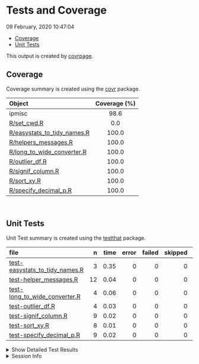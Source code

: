 Tests and Coverage
================
09 February, 2020 10:47:04

  - [Coverage](#coverage)
  - [Unit Tests](#unit-tests)

This output is created by
[covrpage](https://github.com/metrumresearchgroup/covrpage).

## Coverage

Coverage summary is created using the
[covr](https://github.com/r-lib/covr) package.

| Object                                                           | Coverage (%) |
| :--------------------------------------------------------------- | :----------: |
| ipmisc                                                           |     98.6     |
| [R/set\_cwd.R](../R/set_cwd.R)                                   |     0.0      |
| [R/easystats\_to\_tidy\_names.R](../R/easystats_to_tidy_names.R) |    100.0     |
| [R/helpers\_messages.R](../R/helpers_messages.R)                 |    100.0     |
| [R/long\_to\_wide\_converter.R](../R/long_to_wide_converter.R)   |    100.0     |
| [R/outlier\_df.R](../R/outlier_df.R)                             |    100.0     |
| [R/signif\_column.R](../R/signif_column.R)                       |    100.0     |
| [R/sort\_xy.R](../R/sort_xy.R)                                   |    100.0     |
| [R/specify\_decimal\_p.R](../R/specify_decimal_p.R)              |    100.0     |

<br>

## Unit Tests

Unit Test summary is created using the
[testthat](https://github.com/r-lib/testthat) package.

| file                                                                         |  n | time | error | failed | skipped | warning |
| :--------------------------------------------------------------------------- | -: | ---: | ----: | -----: | ------: | ------: |
| [test-easystats\_to\_tidy\_names.R](testthat/test-easystats_to_tidy_names.R) |  3 | 0.35 |     0 |      0 |       0 |       0 |
| [test-helper\_messages.R](testthat/test-helper_messages.R)                   | 12 | 0.04 |     0 |      0 |       0 |       0 |
| [test-long\_to\_wide\_converter.R](testthat/test-long_to_wide_converter.R)   |  4 | 0.06 |     0 |      0 |       0 |       0 |
| [test-outlier\_df.R](testthat/test-outlier_df.R)                             |  4 | 0.03 |     0 |      0 |       0 |       0 |
| [test-signif\_column.R](testthat/test-signif_column.R)                       |  9 | 0.02 |     0 |      0 |       0 |       0 |
| [test-sort\_xy.R](testthat/test-sort_xy.R)                                   |  8 | 0.01 |     0 |      0 |       0 |       0 |
| [test-specify\_decimal\_p.R](testthat/test-specify_decimal_p.R)              |  9 | 0.02 |     0 |      0 |       0 |       0 |

<details closed>

<summary> Show Detailed Test Results </summary>

| file                                                                             | context                    |                     test                     | status | n | time |
| :------------------------------------------------------------------------------- | :------------------------- | :------------------------------------------: | :----- | -: | ---: |
| [test-easystats\_to\_tidy\_names.R](testthat/test-easystats_to_tidy_names.R#L12) | easystats\_to\_tidy\_names | easystats\_to\_tidy\_names works as expected | PASS   | 3 | 0.35 |
| [test-helper\_messages.R](testthat/test-helper_messages.R#L8_L12)                | helper\_messages           |        normality\_message is working         | PASS   | 3 | 0.01 |
| [test-helper\_messages.R](testthat/test-helper_messages.R#L37_L46)               | helper\_messages           |         bartlett\_message is working         | PASS   | 9 | 0.03 |
| [test-long\_to\_wide\_converter.R](testthat/test-long_to_wide_converter.R#L26)   | long\_to\_wide\_converter  |       long\_to\_wide\_converter works        | PASS   | 4 | 0.06 |
| [test-outlier\_df.R](testthat/test-outlier_df.R#L19)                             | outlier\_df                |        outlier\_df works as expected         | PASS   | 4 | 0.03 |
| [test-signif\_column.R](testthat/test-signif_column.R#L45)                       | signif column              |             signif\_column works             | PASS   | 9 | 0.02 |
| [test-sort\_xy.R](testthat/test-sort_xy.R#L14_L17)                               | sort\_xy                   |          sort\_xy works as expected          | PASS   | 8 | 0.01 |
| [test-specify\_decimal\_p.R](testthat/test-specify_decimal_p.R#L26)              | Specify decimals           |          specify\_decimal\_p works           | PASS   | 9 | 0.02 |

</details>

<details>

<summary> Session Info </summary>

| Field    | Value                            |
| :------- | :------------------------------- |
| Version  | R version 3.6.2 (2019-12-12)     |
| Platform | x86\_64-w64-mingw32/x64 (64-bit) |
| Running  | Windows 10 x64 (build 16299)     |
| Language | English\_United States           |
| Timezone | Europe/Berlin                    |

| Package  | Version |
| :------- | :------ |
| testthat | 2.3.1   |
| covr     | 3.4.0   |
| covrpage | 0.0.70  |

</details>

<!--- Final Status : pass --->
